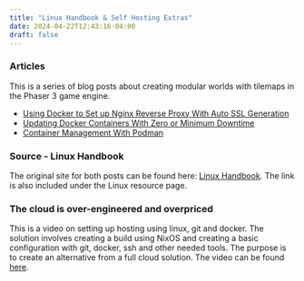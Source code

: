 ```yaml
---
title: "Linux Handbook & Self Hosting Extras"
date: 2024-04-22T12:43:16-04:00
draft: false
---
```


### Articles

This is a series of blog posts about creating modular worlds with tilemaps in the Phaser 3 game engine.

- [Using Docker to Set up Nginx Reverse Proxy With Auto SSL Generation](https://linuxhandbook.com/nginx-reverse-proxy-docker/ "Using Docker to Set up Nginx Reverse Proxy With Auto SSL Generation")
- [Updating Docker Containers With Zero or Minimum Downtime](https://linuxhandbook.com/update-docker-container-zero-downtime/ "Updating Docker Containers With Zero or Minimum Downtime")
- [Container Management With Podman](https://linuxhandbook.com/podman/ "Container Management With Podman")

### Source - Linux Handbook

The original site for both posts can be found here: [Linux Handbook](https://linuxhandbook.com/ "Linux Handbook"). The link is also included under the Linux resource page. 

### The cloud is over-engineered and overpriced

This is a video on setting up hosting using linux, git and docker. The solution involves creating a build using NixOS and creating a basic configuration with git, docker, ssh and other needed tools. The purpose is to create an alternative from a full cloud solution. The video can be found [here](https://www.youtube.com/watch?v=jFrGhodqC08 "here").
